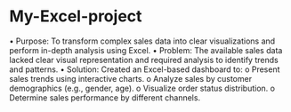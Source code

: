 # My-Excel-project

• Purpose: To transform complex sales data into clear visualizations and perform in-depth analysis using Excel.
• Problem: The available sales data lacked clear visual representation and required analysis to identify trends and patterns.
• Solution: Created an Excel-based dashboard to:
o	Present sales trends using interactive charts.
o	Analyze sales by customer demographics (e.g., gender, age).
o	Visualize order status distribution.
o	Determine sales performance by different channels.

